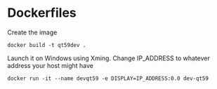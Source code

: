 # Dockerfiles

Create the image
```
docker build -t qt59dev .
```

Launch it on Windows using Xming. Change IP_ADDRESS to whatever address your host might have
```
docker run -it --name devqt59 -e DISPLAY=IP_ADDRESS:0.0 dev-qt59
```
